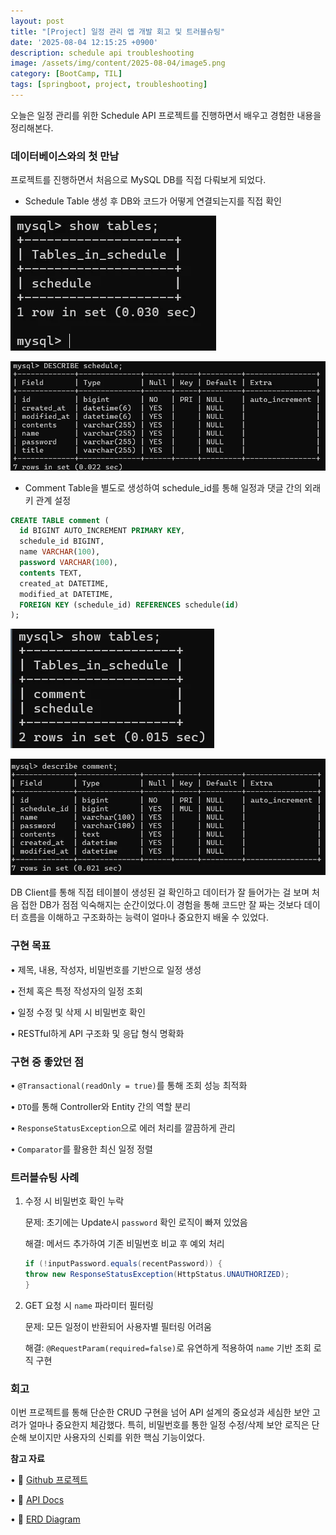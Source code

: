 ```yaml
---
layout: post
title: "[Project] 일정 관리 앱 개발 회고 및 트러블슈팅"
date: '2025-08-04 12:15:25 +0900'
description: schedule api troubleshooting
image: /assets/img/content/2025-08-04/image5.png
category: [BootCamp, TIL]
tags: [springboot, project, troubleshooting]
---
```


오늘은 일정 관리를 위한 Schedule API 프로젝트를 진행하면서 배우고 경험한 내용을 정리해본다.

### 데이터베이스와의 첫 만남

프로젝트를 진행하면서 처음으로 MySQL DB를 직접 다뤄보게 되었다.

- Schedule Table 생성 후 DB와 코드가 어떻게 연결되는지를 직접 확인

![image1](/assets/img/content/2025-08-04/image.png)

![image2](/assets/img/content/2025-08-04/image2.png)

- Comment Table을 별도로 생성하여 schedule_id를 통해 일정과 댓글 간의 외래키 관계 설정

``` sql
CREATE TABLE comment (
  id BIGINT AUTO_INCREMENT PRIMARY KEY,
  schedule_id BIGINT,
  name VARCHAR(100),
  password VARCHAR(100),
  contents TEXT,
  created_at DATETIME,
  modified_at DATETIME,
  FOREIGN KEY (schedule_id) REFERENCES schedule(id)
);
```

![image3](/assets/img/content/2025-08-04/image3.png)

![image3](/assets/img/content/2025-08-04/image4.png)

DB Client를 통해 직접 테이블이 생성된 걸 확인하고 데이터가 잘 들어가는 걸 보며 처음 접한 DB가 점점 익숙해지는 순간이었다.이 경험을 통해 코드만 잘 짜는 것보다 데이터 흐름을 이해하고 구조화하는 능력이 얼마나 중요한지 배울 수 있었다.

### 구현 목표

• 	제목, 내용, 작성자, 비밀번호를 기반으로 일정 생성

• 	전체 혹은 특정 작성자의 일정 조회

• 	일정 수정 및 삭제 시 비밀번호 확인

• 	RESTful하게 API 구조화 및 응답 형식 명확화

### 구현 중 좋았던 점

• 	`@Transactional(readOnly = true)`를 통해 조회 성능 최적화

• 	`DTO`를 통해 Controller와 Entity 간의 역할 분리

• 	`ResponseStatusException`으로 에러 처리를 깔끔하게 관리

• 	`Comparator`를 활용한 최신 일정 정렬

### 트러블슈팅 사례

1. 수정 시 비밀번호 확인 누락

    문제: 초기에는 Update시 `password` 확인 로직이 빠져 있었음

    해결:  메서드 추가하여 기존 비밀번호 비교 후 예외 처리

    ``` java
    if (!inputPassword.equals(recentPassword)) {
    throw new ResponseStatusException(HttpStatus.UNAUTHORIZED);
    }
    ```

 2. GET 요청 시 `name` 파라미터 필터링

    문제: 모든 일정이 반환되어 사용자별 필터링 어려움

    해결: `@RequestParam(required=false)`로 유연하게 적용하여 `name` 기반 조회 로직 구현

### 회고

이번 프로젝트를 통해 단순한 CRUD 구현을 넘어 API 설계의 중요성과 세심한 보안 고려가 얼마나 중요한지 체감했다. 특히, 비밀번호를 통한 일정 수정/삭제 보안 로직은 단순해 보이지만 사용자의 신뢰를 위한 핵심 기능이었다.

**참고 자료**

• 🔗 [Github 프로젝트](https://github.com/4x2vk/Schedule-API)

• 🔗 [API Docs](https://documenter.getpostman.com/view/47183182/2sB3BANDXa)

• 🔗 [ERD Diagram](https://github.com/4x2vk/ScheduleAPI/issues/6)
